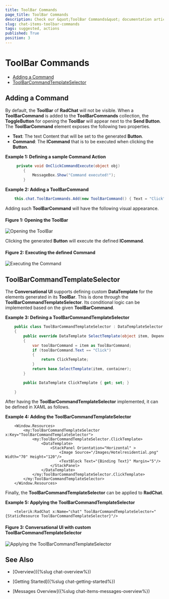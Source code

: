 ```yaml
---
title: ToolBar Commands
page_title: ToolBar Commands
description: Check our &quot;ToolBar Commands&quot; documentation article for the RadChat {{ site.framework_name }} control.
slug: chat-items-toolbar-commands
tags: suggested, actions
published: True
position: 3
---
```


# ToolBar Commands

* [Adding a Command](#adding-a-command)
* [ToolBarCommandTemplateSelector](#toolbarcommandtemplateselector)

## Adding a Command

By default, the __ToolBar__ of __RadChat__ will not be visible. When a __ToolBarCommand__ is added to the __ToolBarCommands__ collection, the __ToggleButton__ for opening the __ToolBar__ will appear next to the __Send Button__. The __ToolBarCommand__ element exposes the following two properties.

* __Text__: The text Content that will be set to the generated __Button__.
* __Command__: The __ICommand__ that is to be executed when clicking the __Button__.

__Example 1: Defining a sample Command Action__ 
```C#
	 private void OnClickCommandExecute(object obj)
        {
            MessageBox.Show("Command executed!");
        }
```

__Example 2: Adding a ToolBarCommand__ 
```C#
	this.chat.ToolBarCommands.Add(new ToolBarCommand() { Text = "Click", Command = new DelegateCommand(OnClickCommandExecute) });
```

Adding such __ToolBarCommand__ will have the following visual appearance.

#### __Figure 1: Opening the ToolBar__
![Opening the ToolBar](images/RadChat_Items_ToolBarCommands_01.png)

Clicking the generated __Button__ will execute the defined __ICommand__.

#### __Figure 2: Executing the defined Command__
![Executing the Command](images/RadChat_Items_ToolBarCommands_02.png)

## ToolBarCommandTemplateSelector

The __Conversational UI__ supports defining custom __DataTemplate__ for the elements generated in its __ToolBar__. This is done through the __ToolBarCommandTemplateSelector__. Its conditional logic can be implemented based on the given __ToolBarCommand__.

__Example 3: Defining a ToolBarCommandTemplateSelector__
```C# 
	public class ToolBarCommandTemplateSelector : DataTemplateSelector
    {
        public override DataTemplate SelectTemplate(object item, DependencyObject container)
        {
            var toolBarCommand = item as ToolBarCommand;
            if (toolBarCommand.Text == "Click")
            {
				return ClickTemplate;
            }
            return base.SelectTemplate(item, container);
        }

        public DataTemplate ClickTemplate { get; set; }
        
    }
```

After having the __ToolBarCommandTemplateSelector__ implemented, it can be defined in XAML as follows.

__Example 4: Adding the ToolBarCommandTemplateSelector__
```XAML 
	<Window.Resources>
        <my:ToolBarCommandTemplateSelector x:Key="ToolBarCommandTemplateSelector">
            <my:ToolBarCommandTemplateSelector.ClickTemplate>
                <DataTemplate>
                    <StackPanel Orientation="Horizontal" >
                        <Image Source="/Images/Hotelresidential.png" Width="70" Height="120"/>
                        <TextBlock Text="{Binding Text}" Margin="5"/>
                    </StackPanel>
                </DataTemplate>
            </my:ToolBarCommandTemplateSelector.ClickTemplate>
        </my:ToolBarCommandTemplateSelector>
    </Window.Resources>
```

Finally, the __ToolBarCommandTemplateSelector__ can be applied to __RadChat__.

__Example 5: Applying the ToolBarCommandTemplateSelector__
```XAML 
	<telerik:RadChat x:Name="chat" ToolBarCommandTemplateSelector="{StaticResource ToolBarCommandTemplateSelector}"/>
```

#### __Figure 3: Conversational UI with custom ToolBarCommandTemplateSelector__
![Applying the ToolBarCommandTemplateSelector](images/RadChat_Items_ToolBarCommands_03.png)

## See Also

* [Overview]({%slug chat-overview%})

* [Getting Started]({%slug chat-getting-started%})

* [Messages Overview]({%slug chat-items-messages-overview%})